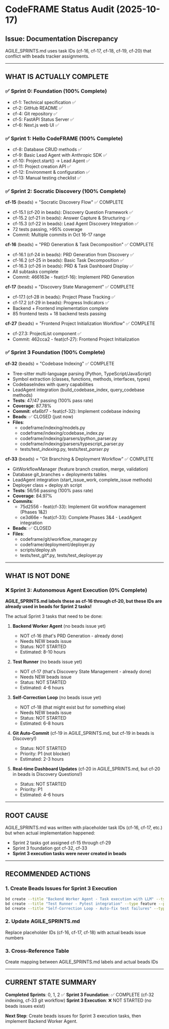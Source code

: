 # CodeFRAME Status Audit (2025-10-17)

## Issue: Documentation Discrepancy

AGILE_SPRINTS.md uses task IDs (cf-16, cf-17, cf-18, cf-19, cf-20) that conflict with beads tracker assignments.

---

## WHAT IS ACTUALLY COMPLETE

### ✅ Sprint 0: Foundation (100% Complete)
- cf-1: Technical specification ✅
- cf-2: GitHub README ✅
- cf-4: Git repository ✅
- cf-5: FastAPI Status Server ✅
- cf-6: Next.js web UI ✅

### ✅ Sprint 1: Hello CodeFRAME (100% Complete)
- cf-8: Database CRUD methods ✅
- cf-9: Basic Lead Agent with Anthropic SDK ✅
- cf-10: Project.start() → Lead Agent ✅
- cf-11: Project creation API ✅
- cf-12: Environment & configuration ✅
- cf-13: Manual testing checklist ✅

### ✅ Sprint 2: Socratic Discovery (100% Complete)

**cf-15** (beads) = "Socratic Discovery Flow" ✅ COMPLETE
- cf-15.1 (cf-20 in beads): Discovery Question Framework ✅
- cf-15.2 (cf-21 in beads): Answer Capture & Structuring ✅
- cf-15.3 (cf-22 in beads): Lead Agent Discovery Integration ✅
- 72 tests passing, >95% coverage
- Commit: Multiple commits in Oct 16-17 range

**cf-16** (beads) = "PRD Generation & Task Decomposition" ✅ COMPLETE
- cf-16.1 (cf-24 in beads): PRD Generation from Discovery ✅
- cf-16.2 (cf-25 in beads): Basic Task Decomposition ✅
- cf-16.3 (cf-26 in beads): PRD & Task Dashboard Display ✅
- All subtasks complete
- Commit: 466163e - feat(cf-16): Implement PRD Generation

**cf-17** (beads) = "Discovery State Management" ✅ COMPLETE
- cf-17.1 (cf-28 in beads): Project Phase Tracking ✅
- cf-17.2 (cf-29 in beads): Progress Indicators ✅
- Backend + Frontend implementation complete
- 85 frontend tests + 18 backend tests passing

**cf-27** (beads) = "Frontend Project Initialization Workflow" ✅ COMPLETE
- cf-27.3: ProjectList component ✅
- Commit: 462cca2 - feat(cf-27): Frontend Project Initialization

### ✅ Sprint 3 Foundation (100% Complete)

**cf-32** (beads) = "Codebase Indexing" ✅ COMPLETE
- Tree-sitter multi-language parsing (Python, TypeScript/JavaScript)
- Symbol extraction (classes, functions, methods, interfaces, types)
- CodebaseIndex with query capabilities
- LeadAgent integration (build_codebase_index, query_codebase methods)
- **Tests**: 47/47 passing (100% pass rate)
- **Coverage**: 87.78%
- **Commit**: efa6bf7 - feat(cf-32): Implement codebase indexing
- **Beads**: ✅ CLOSED (just now)
- **Files**:
  - codeframe/indexing/models.py
  - codeframe/indexing/codebase_index.py
  - codeframe/indexing/parsers/python_parser.py
  - codeframe/indexing/parsers/typescript_parser.py
  - tests/test_*indexing*.py, tests/test_*parser*.py

**cf-33** (beads) = "Git Branching & Deployment Workflow" ✅ COMPLETE
- GitWorkflowManager (feature branch creation, merge, validation)
- Database git_branches + deployments tables
- LeadAgent integration (start_issue_work, complete_issue methods)
- Deployer class + deploy.sh script
- **Tests**: 56/56 passing (100% pass rate)
- **Coverage**: 84.97%
- **Commits**:
  - 75d2556 - feat(cf-33): Implement Git workflow management (Phases 1&2)
  - ce3d66e - feat(cf-33): Complete Phases 3&4 - LeadAgent integration
- **Beads**: ✅ CLOSED
- **Files**:
  - codeframe/git/workflow_manager.py
  - codeframe/deployment/deployer.py
  - scripts/deploy.sh
  - tests/test_git*.py, tests/test_deployer.py

---

## WHAT IS NOT DONE

### ❌ Sprint 3: Autonomous Agent Execution (0% Complete)

**AGILE_SPRINTS.md labels these as cf-16 through cf-20, but these IDs are already used in beads for Sprint 2 tasks!**

The actual Sprint 3 tasks that need to be done:

1. **Backend Worker Agent** (no beads issue yet)
   - NOT cf-16 (that's PRD Generation - already done)
   - Needs NEW beads issue
   - Status: NOT STARTED
   - Estimated: 8-10 hours

2. **Test Runner** (no beads issue yet)
   - NOT cf-17 (that's Discovery State Management - already done)
   - Needs NEW beads issue
   - Status: NOT STARTED
   - Estimated: 4-6 hours

3. **Self-Correction Loop** (no beads issue yet)
   - NOT cf-18 (that might exist but for something else)
   - Needs NEW beads issue
   - Status: NOT STARTED
   - Estimated: 6-8 hours

4. **Git Auto-Commit** (cf-19 in AGILE_SPRINTS.md, but cf-19 in beads is Discovery!)
   - Status: NOT STARTED
   - Priority: P1 (not blocker)
   - Estimated: 2-3 hours

5. **Real-time Dashboard Updates** (cf-20 in AGILE_SPRINTS.md, but cf-20 in beads is Discovery Questions!)
   - Status: NOT STARTED
   - Priority: P1
   - Estimated: 4-6 hours

---

## ROOT CAUSE

AGILE_SPRINTS.md was written with placeholder task IDs (cf-16, cf-17, etc.) but when actual implementation happened:
- Sprint 2 tasks got assigned cf-15 through cf-29
- Sprint 3 foundation got cf-32, cf-33
- **Sprint 3 execution tasks were never created in beads**

---

## RECOMMENDED ACTIONS

### 1. Create Beads Issues for Sprint 3 Execution
```bash
bd create --title "Backend Worker Agent - Task execution with LLM" --type feature --priority P0
bd create --title "Test Runner - Pytest integration" --type feature --priority P0
bd create --title "Self-Correction Loop - Auto-fix test failures" --type feature --priority P0
```

### 2. Update AGILE_SPRINTS.md
Replace placeholder IDs (cf-16, cf-17, cf-18) with actual beads issue numbers

### 3. Cross-Reference Table
Create mapping between AGILE_SPRINTS.md labels and actual beads IDs

---

## CURRENT STATE SUMMARY

**Completed Sprints**: 0, 1, 2 ✅
**Sprint 3 Foundation**: ✅ COMPLETE (cf-32 indexing, cf-33 git workflow)
**Sprint 3 Execution**: ❌ NOT STARTED (no beads issues exist)

**Next Step**: Create beads issues for Sprint 3 execution tasks, then implement Backend Worker Agent.
